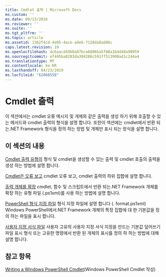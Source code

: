 ```yaml
---
title: Cmdlet 출력 | Microsoft Docs
ms.custom: ''
ms.date: 09/13/2016
ms.reviewer: ''
ms.suite: ''
ms.tgt_pltfrm: ''
ms.topic: article
ms.assetid: 1362f4cd-4e05-4ace-ade6-7128da8ad86c
caps.latest.revision: 10
ms.openlocfilehash: 4c6aacd49b0a87bca6806ba5f08a1b4d48a90959
ms.sourcegitcommit: e7445ba8203da304286c591ff513900ad1c244a4
ms.translationtype: MT
ms.contentlocale: ko-KR
ms.lasthandoff: 04/23/2019
ms.locfileid: "62068558"
---
```

# <a name="cmdlet-output"></a>Cmdlet 출력

이 섹션에서는 cmdlet 오류 메시지 및 개체와 같은 출력을 생성 하기 위해 호출할 수 있는 메서드와 cmdlet 출력의 형식을 설명 합니다. 또한이 섹션에는 cmdlet에서 반환 되는.NET Framework 형식을 정의 하는 방법 및 개체만 표시 되는 방식을 설명 합니다.

## <a name="in-this-section"></a>이 섹션의 내용

[Cmdlet 출력 유형의](./types-of-cmdlet-output.md) 형식 및 cmdlet을 생성할 수 있는 출력 및 cmdlet 호출의 출력을 생성 하는 방법에 설명 합니다.

[Cmdlet은 오류 보고](./cmdlet-error-reporting.md) cmdlet 오류 보고, cmdlet 출력의 하위 집합에 설명 합니다.

[출력 개체를 확장](./extending-output-objects.md) cmdlet, 함수 및 스크립트에서 반환 되는.NET Framework 개체를 확장 하는 유형 파일 (.ps1xml)를 사용 하는 방법에 설명 합니다.

[PowerShell 형식 지정 파일](../format/powershell-formatting-files.md) 형식 지정 파일에 설명 합니다 (. format.ps1xml) Windows PowerShell에서.NET Framework 개체의 특정 집합에 대 한 기본값을 정의 하는 파일을 표시 합니다.

[사용자 지정 서식 파일](./custom-formatting-files.md) 사용자 고유의 사용자 지정 서식 지정을 만드는 기본값 덮어쓰기 파일 표시 형식 또는 고유한 명령에서 반환 된 개체의 표시를 정의 하 하는 방법에 대해 설명 합니다.

## <a name="see-also"></a>참고 항목

[Writing a Windows PowerShell Cmdlet](./writing-a-windows-powershell-cmdlet.md)(Windows PowerShell Cmdlet 작성)
